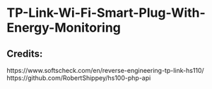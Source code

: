 # TP-Link-Wi-Fi-Smart-Plug-With-Energy-Monitoring

<h2>Credits:</h2>
<p>
https://www.softscheck.com/en/reverse-engineering-tp-link-hs110/ <br/>
https://github.com/RobertShippey/hs100-php-api
</p>
